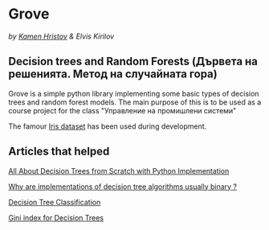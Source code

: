 # Grove
*by [Kamen Hristov](https://github.com/khristovv) & Elvis Kirilov*

## Decision trees  and Random Forests (Дървета на решенията. Метод на случайната гора)
Grove is a simple python library implementing some basic types of decision trees and random forest models.
The main purpose of this is to be used as a course project for the class "Управление на промишлени системи"

The famour [Iris dataset](./data/iris.csv) has been used during development.

## Articles that helped
[All About Decision Trees from Scratch with Python Implementation](https://medium.com/towards-artificial-intelligence/all-about-decision-tree-from-scratch-with-python-implementation-5159c06a4a59)

[Why are implementations of decision tree algorithms usually binary ?](https://github.com/rasbt/python-machine-learning-book/blob/master/faq/decision-tree-binary.md)

[Decision Tree Classification](https://mlfromscratch.com/decision-tree-classification/#/)

[Gini index for Decision Trees](https://www.youtube.com/watch?v=TmQTEGjGG80)